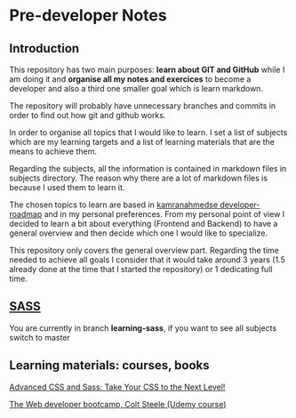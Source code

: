 # Pre-developer Notes

## Introduction

This repository has two main purposes: **learn about GIT and GitHub** while I am doing it and **organise all my notes and exercices** to become a developer and also a third one smaller goal which is learn markdown.

The repository will probably have unnecessary branches and commits in order to find out how git and github works.

In order to organise all topics that I would like to learn. I set a list of subjects which are my learning targets and a list of learning materials that are the means to achieve them.

Regarding the subjects, all the information is contained in markdown files in subjects directory. The reason why there are a lot of markdown files is because I used them to learn it.

The chosen topics to learn are based in [kamranahmedse developer-roadmap](https://github.com/kamranahmedse/developer-roadmap) and in my personal preferences. From my personal point of view I decided to learn a bit about everything (Frontend and Backend) to have a general overview and then decide which one I would like to specialize.

This repository only covers the general overview part. Regarding the time needed to achieve all goals I consider that it would take around 3 years (1.5 already done at the time that I started the repository) or 1 dedicating full time.

## [SASS](subjects/sass.md)

You are currently in branch **learning-sass**, if you want to see all subjects switch to master

## Learning materials: courses, books <!--Future: If a new material is included use the MD template to include it-->

[Advanced CSS and Sass: Take Your CSS to the Next Level!](advanced-css-and-sass/acas.md)

[The Web developer bootcamp, Colt Steele (Udemy course)](the-web-developer-bootcamp/twdb.md)
